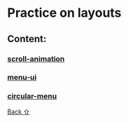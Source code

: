 # Practice on layouts

## **Content:**

### [scroll-animation](scroll-animation)
### [menu-ui](menu-ui)
### [circular-menu](circular-menu)

[Back &#8679;](#content)
